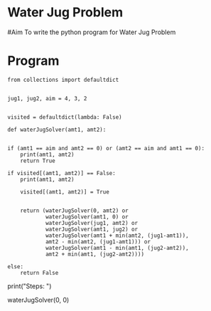 # Water Jug Problem

#Aim
To write the python program for Water Jug Problem 
# Program
    from collections import defaultdict


    jug1, jug2, aim = 4, 3, 2


    visited = defaultdict(lambda: False)

    def waterJugSolver(amt1, amt2): 

	
	if (amt1 == aim and amt2 == 0) or (amt2 == aim and amt1 == 0):
		print(amt1, amt2)
		return True
	
	if visited[(amt1, amt2)] == False:
		print(amt1, amt2)
	
		visited[(amt1, amt2)] = True
	
		
		return (waterJugSolver(0, amt2) or
				waterJugSolver(amt1, 0) or
				waterJugSolver(jug1, amt2) or
				waterJugSolver(amt1, jug2) or
				waterJugSolver(amt1 + min(amt2, (jug1-amt1)),
				amt2 - min(amt2, (jug1-amt1))) or
				waterJugSolver(amt1 - min(amt1, (jug2-amt2)),
				amt2 + min(amt1, (jug2-amt2))))
	
	else:
		return False

print("Steps: ")


waterJugSolver(0, 0)
